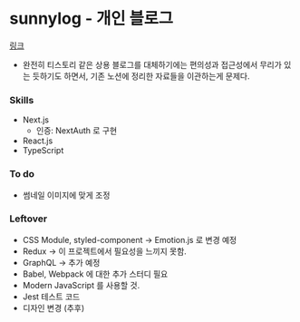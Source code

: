 # sunnylog - 개인 블로그
[링크](https://sunnylog.vercel.app)

- 완전히 티스토리 같은 상용 블로그를 대체하기에는 편의성과 접근성에서 무리가 있는 듯하기도 하면서, 기존 노션에 정리한 자료들을 이관하는게 문제다.

### Skills
- Next.js
  - 인증: NextAuth 로 구현
- React.js
- TypeScript

### To do
- 썸네일 이미지에 맞게 조정

### Leftover
- CSS Module, styled-component -> Emotion.js 로 변경 예정
- Redux -> 이 프로젝트에서 필요성을 느끼지 못함.
- GraphQL -> 추가 예정
- Babel, Webpack 에 대한 추가 스터디 필요
- Modern JavaScript 를 사용할 것.
- Jest 테스트 코드  
- 디자인 변경 (추후)
